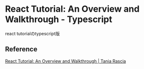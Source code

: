 # React Tutorial: An Overview and Walkthrough - Typescript

react tutorialのtypescript版

## Reference
[React Tutorial: An Overview and Walkthrough | Tania Rascia](https://www.taniarascia.com/getting-started-with-react/)
